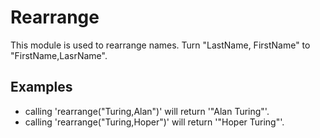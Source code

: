 Rearrange
=======

This module is used to rearrange names.
Turn "LastName, FirstName" to "FirstName,LasrName".

## Examples

* calling 'rearrange("Turing,Alan")' will return '"Alan Turing"'.
* calling 'rearrange("Turing,Hoper")' will return '"Hoper Turing"'.
